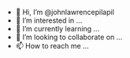- 👋 Hi, I’m @johnlawrencepilapil
- 👀 I’m interested in ...
- 🌱 I’m currently learning ...
- 💞️ I’m looking to collaborate on ...
- 📫 How to reach me ...

<!---
johnlawrencepilapil/johnlawrencepilapil is a ✨ special ✨ repository because its `README.md` (this file) appears on your GitHub profile.
You can click the Preview link to take a look at your changes.
--->
